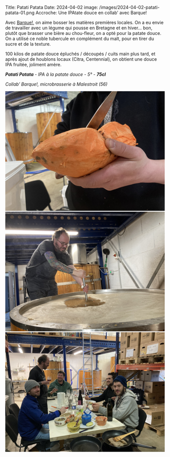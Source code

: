 Title: Patati Patata
Date: 2024-04-02
image: /images/2024-04-02-patati-patata-01.png
Accroche: Une IPAtate douce en collab’ avec Barque!

Avec [Barque!](https://microbrasseriebarque.bzh/), on aime bosser les matières premières locales. On a eu envie de travailler avec un légume qui pousse en Bretagne et en hiver… bon, plutôt que brasser une bière au chou-fleur, on a opté pour la patate douce. On a utilisé ce noble tubercule en complément du malt, pour en tirer du sucre et de la texture.

100 kilos de patate douce épluchés / découpés / cuits main plus tard, et après ajout de houblons locaux (Citra, Centennial), on obtient une douce IPA fruitée, joliment amère.

***Patati Patata** - IPA à la patate douce - 5° - **75cl***

*Collab’ Barque!, microbrasserie à Malestroit (56)*

![](/images/2024-04-02-patati-patata-02.jpg)
![](/images/2024-04-02-patati-patata-03.jpg)
![](/images/2024-04-02-patati-patata-04.jpg)
